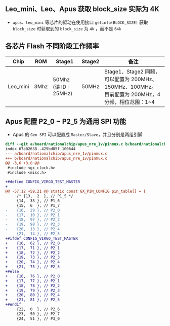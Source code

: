 
## Leo_mini、Leo、Apus 获取 block_size 实际为 4K
- `apus、leo_mini`  等芯片的驱动在使用接口 ` getinfo(BLOCK_SIZE) ` 获取 `block_size` 时获取到的 `block_size`  为 `4k` ，而不是 `64k` 



## 各芯片 Flash 不同阶段工作频率

| Chip     | ROM  | Stage1                  | Stage2 | 备注                                                                        |
| -------- | ---- | ----------------------- | ------ | ------------------------------------------------------------------------- |
| Leo_mini | 3Mhz | 50Mhz<br>(读 ID : 25MHz) | 50MHz  | Stage1、Stage2 同频，可以配置为 200MHz、150MHz、100MHz。<br>目前配置为 200MHz，4分频，相位范围：1~4 |





## Apus 配置 P2_0 ~ P2_5 为通用 SPI 功能
- Apus 的 `Gen SPI` 可以配置成 `Master/Slave`，并且分别是两组引脚
```diff
diff --git a/board/nationalchip/apus_nre_1v/pinmux.c b/board/nationalchip/apus_nre_1v/pinmux.c
index 67a02638..429bd85f 100644
--- a/board/nationalchip/apus_nre_1v/pinmux.c
+++ b/board/nationalchip/apus_nre_1v/pinmux.c
@@ -3,6 +3,8 @@
 #include <gx_clock.h>
 #include <misc.h>
 
+#define CONFIG_VIRGO_TEST_MASTER
+
@@ -57,12 +59,21 @@ static const GX_PIN_CONFIG pin_table[] = {
     /* {13,  2  }, // P1_5 */
     {14,  33 }, // P1_6
     {15,  6  }, // P1_7
-    {16,  29 }, // P2_0
-    {17,  10 }, // P2_1
-    {18,  97 }, // P2_2
-    {19,  98 }, // P2_3
-    {20,  13 }, // P2_4
-    {21,  14 }, // P2_5
+#ifdef CONFIG_VIRGO_TEST_MASTER
+    {16,  62 }, // P2_0
+    {17,  71 }, // P2_1
+    {18,  72 }, // P2_2
+    {19,  73 }, // P2_3
+    {20,  74 }, // P2_4
+    {21,  75 }, // P2_5
+#else
+    {16,  76 }, // P2_0
+    {17,  77 }, // P2_1
+    {18,  78 }, // P2_2
+    {19,  79 }, // P2_3
+    {20,  80 }, // P2_4
+    {21,  81 }, // P2_5
+#endif
     {22,  0  }, // P2_6
     {23,  50 }, // P2_7
     {24,  51 }, // P3_0
```



